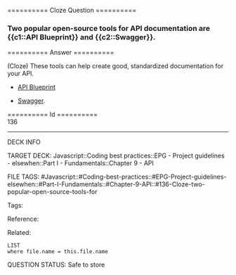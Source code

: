 ========== Cloze Question ==========

###  Two popular open-source tools for API documentation are {{c1::API Blueprint}} and {{c2::Swagger}}.  

========== Answer ==========  

(Cloze) These tools can help create good, standardized documentation for your API.

-   [API Blueprint](https://apiblueprint.org/)

-   [Swagger](https://swagger.io/).

========== Id ==========  
136

---

DECK INFO

TARGET DECK: Javascript::Coding best practices::EPG - Project guidelines - elsewhen::Part I - Fundamentals::Chapter 9 - API

FILE TAGS: #Javascript::#Coding-best-practices::#EPG-Project-guidelines-elsewhen::#Part-I-Fundamentals::#Chapter-9-API::#136-Cloze-two-popular-open-source-tools-for

Tags:

Reference:

Related:

```dataview
LIST
where file.name = this.file.name
````
QUESTION STATUS: Safe to store
